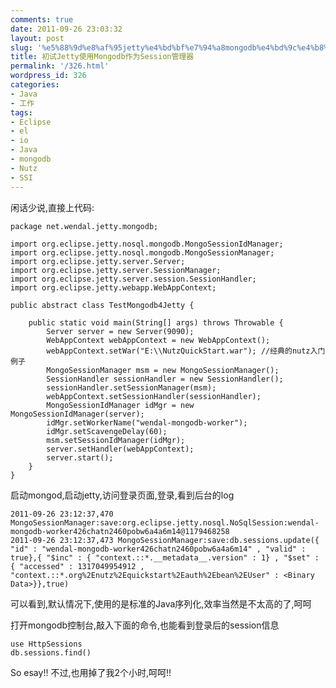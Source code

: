 ```yaml
---
comments: true
date: 2011-09-26 23:03:32
layout: post
slug: '%e5%88%9d%e8%af%95jetty%e4%bd%bf%e7%94%a8mongodb%e4%bd%9c%e4%b8%basession%e7%ae%a1%e7%90%86%e5%99%a8'
title: 初试Jetty使用Mongodb作为Session管理器
permalink: '/326.html'
wordpress_id: 326
categories:
- Java
- 工作
tags:
- Eclipse
- el
- io
- Java
- mongodb
- Nutz
- SSI
---
```


闲话少说,直接上代码:

	package net.wendal.jetty.mongodb;

	import org.eclipse.jetty.nosql.mongodb.MongoSessionIdManager;
	import org.eclipse.jetty.nosql.mongodb.MongoSessionManager;
	import org.eclipse.jetty.server.Server;
	import org.eclipse.jetty.server.SessionManager;
	import org.eclipse.jetty.server.session.SessionHandler;
	import org.eclipse.jetty.webapp.WebAppContext;

	public abstract class TestMongodb4Jetty {

		public static void main(String[] args) throws Throwable {
			Server server = new Server(9090);
			WebAppContext webAppContext = new WebAppContext();
			webAppContext.setWar("E:\\NutzQuickStart.war"); //经典的nutz入门例子
			MongoSessionManager msm = new MongoSessionManager();
			SessionHandler sessionHandler = new SessionHandler();
			sessionHandler.setSessionManager(msm);
			webAppContext.setSessionHandler(sessionHandler);
			MongoSessionIdManager idMgr = new MongoSessionIdManager(server);
			idMgr.setWorkerName("wendal-mongodb-worker");
			idMgr.setScavengeDelay(60);
			msm.setSessionIdManager(idMgr);
			server.setHandler(webAppContext);
			server.start();
		}
	}

启动mongod,启动jetty,访问登录页面,登录,看到后台的log

	2011-09-26 23:12:37,470 MongoSessionManager:save:org.eclipse.jetty.nosql.NoSqlSession:wendal-mongodb-worker426chatn2460pobw6a4a6m14@1179468258
	2011-09-26 23:12:37,473 MongoSessionManager:save:db.sessions.update({ "id" : "wendal-mongodb-worker426chatn2460pobw6a4a6m14" , "valid" : true},{ "$inc" : { "context.::*.__metadata__.version" : 1} , "$set" : { "accessed" : 1317049954912 , "context.::*.org%2Enutz%2Equickstart%2Eauth%2Ebean%2EUser" : <Binary Data>}},true)

可以看到,默认情况下,使用的是标准的Java序列化,效率当然是不太高的了,呵呵

打开mongodb控制台,敲入下面的命令,也能看到登录后的session信息

	use HttpSessions
	db.sessions.find()

So esay!! 不过,也用掉了我2个小时,呵呵!!
